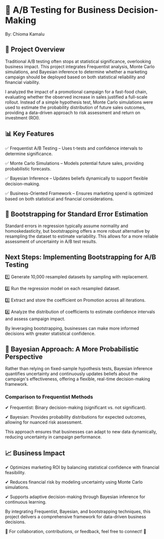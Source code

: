 # 📌 A/B Testing for Business Decision-Making
By: Chioma Kamalu

## 📍 Project Overview
Traditional A/B testing often stops at statistical significance, overlooking business impact. This project integrates Frequentist analysis, Monte Carlo simulations, and Bayesian inference to determine whether a marketing campaign should be deployed based on both statistical reliability and financial viability.

I analyzed the impact of a promotional campaign for a fast-food chain, evaluating whether the observed increase in sales justified a full-scale rollout. Instead of a simple hypothesis test, Monte Carlo simulations were used to estimate the probability distribution of future sales outcomes, providing a data-driven approach to risk assessment and return on investment (ROI).

## 📊 Key Features
✅ Frequentist A/B Testing – Uses t-tests and confidence intervals to determine significance.

✅ Monte Carlo Simulations – Models potential future sales, providing probabilistic forecasts.

✅ Bayesian Inference – Updates beliefs dynamically to support flexible decision-making.

✅ Business-Oriented Framework – Ensures marketing spend is optimized based on both statistical and financial considerations.

## 🚀 Bootstrapping for Standard Error Estimation
Standard errors in regression typically assume normality and homoskedasticity, but bootstrapping offers a more robust alternative by resampling the dataset to estimate variability. This allows for a more reliable assessment of uncertainty in A/B test results.

## Next Steps: Implementing Bootstrapping for A/B Testing

1️⃣ Generate 10,000 resampled datasets by sampling with replacement.

2️⃣ Run the regression model on each resampled dataset.

3️⃣ Extract and store the coefficient on Promotion across all iterations.

4️⃣ Analyze the distribution of coefficients to estimate confidence intervals and assess campaign impact.

By leveraging bootstrapping, businesses can make more informed decisions with greater statistical confidence.

## 🔬 Bayesian Approach: A More Probabilistic Perspective
Rather than relying on fixed-sample hypothesis tests, Bayesian inference quantifies uncertainty and continuously updates beliefs about the campaign's effectiveness, offering a flexible, real-time decision-making framework.

### Comparison to Frequentist Methods

✔ Frequentist: Binary decision-making (significant vs. not significant).

✔ Bayesian: Provides probability distributions for expected outcomes, allowing for nuanced risk assessment.

This approach ensures that businesses can adapt to new data dynamically, reducing uncertainty in campaign performance.

## 📈 Business Impact

✔ Optimizes marketing ROI by balancing statistical confidence with financial feasibility.

✔ Reduces financial risk by modeling uncertainty using Monte Carlo simulations.

✔ Supports adaptive decision-making through Bayesian inference for continuous learning.

By integrating Frequentist, Bayesian, and bootstrapping techniques, this project delivers a comprehensive framework for data-driven business decisions.

📢 For collaboration, contributions, or feedback, feel free to connect! 🚀
